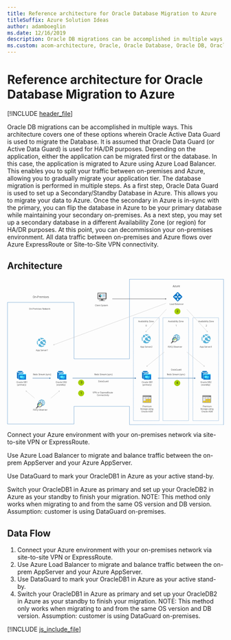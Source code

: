```yaml
---
title: Reference architecture for Oracle Database Migration to Azure
titleSuffix: Azure Solution Ideas
author: adamboeglin
ms.date: 12/16/2019
description: Oracle DB migrations can be accomplished in multiple ways. This architecture covers one of these options wherein Oracle Active Data Guard is used to migrate the Database. It is assumed that Oracle Data Guard (or Active Data Guard) is used for HA/DR purposes. Depending on the application, either the application can be migrated first or the database. In this case, the application is migrated to Azure using Azure Load Balancer. This enables you to split your traffic between on-premises and Azure, allowing you to gradually migrate your application tier. The database migration is performed in multiple steps. As a first step, Oracle Data Guard is used to set up a Secondary/Standby Database in Azure. This allows you to migrate your data to Azure. Once the secondary in Azure is in-sync with the primary, you can flip the database in Azure to be your primary database while maintaining your secondary on-premises. As a next step, you may set up a secondary database in a different Availability Zone (or region) for HA/DR purposes. At this point, you can decommission your on-premises environment. All data traffic between on-premises and Azure flows over Azure ExpressRoute or Site-to-Site VPN connectivity.
ms.custom: acom-architecture, Oracle, Oracle Database, Oracle DB, Oracle on Azure, Oracle DB architecture, interactive-diagram, 'https://azure.microsoft.com/solutions/architecture/reference-architecture-for-oracle-database-migration-to-azure/'
---
```

# Reference architecture for Oracle Database Migration to Azure

[!INCLUDE [header_file](../header.md)]

Oracle DB migrations can be accomplished in multiple ways. This architecture covers one of these options wherein Oracle Active Data Guard is used to migrate the Database. It is assumed that Oracle Data Guard (or Active Data Guard) is used for HA/DR purposes. Depending on the application, either the application can be migrated first or the database. In this case, the application is migrated to Azure using Azure Load Balancer. This enables you to split your traffic between on-premises and Azure, allowing you to gradually migrate your application tier. The database migration is performed in multiple steps. As a first step, Oracle Data Guard is used to set up a Secondary/Standby Database in Azure. This allows you to migrate your data to Azure. Once the secondary in Azure is in-sync with the primary, you can flip the database in Azure to be your primary database while maintaining your secondary on-premises. As a next step, you may set up a secondary database in a different Availability Zone (or region) for HA/DR purposes. At this point, you can decommission your on-premises environment. All data traffic between on-premises and Azure flows over Azure ExpressRoute or Site-to-Site VPN connectivity.

## Architecture

<svg class="architecture-diagram" aria-labelledby="reference-architecture-for-oracle-database-migration-to-azure" height="701" viewbox="0 0 1044 701" width="1044" xmlns="http://www.w3.org/2000/svg">
    <g transform="translate(-29 -9)" fill="none" fill-rule="evenodd" stroke="none" stroke-width="1">
        <path d="M0 720.059h1081.57V0H0z"/>
        <text fill="#525252" font-family="SegoeUI-Semibold, Segoe UI" font-size="10.234" font-weight="500">
            <tspan x="134.239" y="155.186">O</tspan><tspan letter-spacing=".006" x="141.975" y="155.186">n</tspan><tspan x="147.953" y="155.186">-P</tspan><tspan letter-spacing="-.089" x="158.047" y="155.186">r</tspan><tspan x="161.656" y="155.186">emises Net</tspan><tspan letter-spacing="-.037" x="212.891" y="155.186">w</tspan><tspan x="220.555" y="155.186">ork</tspan>
        </text>
        <text fill="#525252" font-family="SegoeUI-Semibold, Segoe UI" font-size="13.313" font-weight="500">
            <tspan x="151.507" y="100.323">O</tspan><tspan letter-spacing=".008" x="161.57" y="100.323">n</tspan><tspan x="169.347" y="100.323">-P</tspan><tspan letter-spacing="-.114" x="182.478" y="100.323">r</tspan><tspan x="187.174" y="100.323">emises</tspan>
        </text>
        <path d="M194.902 588.675a14.605 14.605 0 00-14.577 14.229 11.133 11.133 0 0113.007 1.949 11.133 11.133 0 012.068 12.988 14.587 14.587 0 00-.498-29.167z" fill="#FFF"/>
        <path d="M195.74 618.47c3.173-2.78 6.558-7.192 6.558-15.19 0-7.997-3.33-12.584-6.59-15.211l-1.32 1.297c3.05 2.458 5.87 5.849 5.87 13.915 0 8.097-2.915 11.326-5.898 13.935l1.38 1.255z" fill="#3898C5"/>
        <path fill="#3898C5" d="M181.267 604.187h27.443v-1.83h-27.443zM194.99 596.433c-4.502 0-8.567-1.255-10.994-3.125l-1.097 1.096c2.706 2.174 7.107 3.596 12.09 3.596s9.385-1.422 12.091-3.596l-1.097-1.097c-2.427 1.87-6.49 3.125-10.994 3.125"/>
        <path d="M176.788 618.017l-8.637 8.637a2.436 2.436 0 00.014 3.437 2.442 2.442 0 003.437.014l8.641-8.632-3.455-3.456z" fill="#7A7B7B"/>
        <path d="M173.4 621.406a12.081 12.081 0 003.453 3.455l2.26-2.259-3.456-3.452-2.258 2.256z" fill="#1D1D1D"/>
        <path d="M185.25 620.458a7.773 7.773 0 100-15.546 7.773 7.773 0 000 15.546" fill="#FFF"/>
        <path d="M185.49 622.271a9.5 9.5 0 009.5-9.5 9.5 9.5 0 00-9.5-9.5 9.5 9.5 0 00-9.5 9.5 9.5 9.5 0 009.5 9.5" fill="#FFF"/>
        <path d="M189.74 602.472c.185-7.483 2.907-10.732 5.85-13.106l-1.32-1.298c-3.058 2.466-6.18 6.663-6.55 13.784.691.142 1.367.35 2.02.62M195.806 608.57c.207.514.376 1.043.505 1.583 3.967.218 7.483 1.394 9.675 3.078l1.096-1.097c-2.556-2.054-6.632-3.42-11.276-3.564" fill="#3898C5"/>
        <path d="M194.991 587.81a15.48 15.48 0 00-15.459 15.46c0 .032.004.063.005.095.626-.397 1.291-.73 1.983-.994a13.51 13.51 0 018.725-11.747 13.5 13.5 0 0114.302 3.093 13.507 13.507 0 01-8.657 23.025 11.058 11.058 0 01-.993 1.978c.032 0 .063.006.094.006 4.101 0 8.033-1.629 10.933-4.528a15.466 15.466 0 000-21.864 15.464 15.464 0 00-10.933-4.528v.004z" fill="#3898C5"/>
        <path fill="#7FBA00" d="M184.265 617.953l-1.786-5.274-1.371 2.704h-2.53v-1.355h1.677l2.476-4.877 1.524 4.504 2.18-6.511 1.787 5.266 1.669-3.184h2.505v1.373h-1.721l-2.708 5.337-1.527-4.498z"/>
        <path d="M179.005 615.784c0-5.614 3.912-9.5 9.5-9.5a9.44 9.44 0 014.759 1.29 9.514 9.514 0 00-2.948-3.144 9.5 9.5 0 00-14.26 4.844 9.49 9.49 0 001.093 8.324 9.505 9.505 0 003.143 2.949 9.445 9.445 0 01-1.287-4.763" fill="#3898C5"/>
        <path d="M185.49 621.669a8.89 8.89 0 01-8.218-5.491 8.897 8.897 0 016.481-12.13 8.902 8.902 0 019.132 3.78 8.902 8.902 0 01.824 8.347 8.897 8.897 0 01-8.219 5.491v.003zm0-20.903a12.01 12.01 0 00-11.092 7.41 12.01 12.01 0 002.603 13.084 12.002 12.002 0 0013.083 2.602 11.994 11.994 0 005.387-4.422 12.006 12.006 0 00-9.981-18.674z" fill="#7A7B7B"/>
        <path d="M845.516 276.028a14.605 14.605 0 00-14.577 14.23 11.133 11.133 0 0113.007 1.948 11.133 11.133 0 012.068 12.988 14.587 14.587 0 00-.498-29.167v.001z" fill="#FFF"/>
        <path d="M846.354 305.824c3.173-2.782 6.558-7.194 6.558-15.19 0-7.998-3.332-12.585-6.59-15.212l-1.32 1.297c3.049 2.458 5.87 5.85 5.87 13.915 0 8.097-2.916 11.325-5.899 13.935l1.38 1.255z" fill="#3898C5"/>
        <path fill="#3898C5" d="M831.88 291.54h27.443v-1.829H831.88zM845.602 283.786c-4.5 0-8.565-1.255-10.992-3.125l-1.097 1.097c2.705 2.174 7.106 3.596 12.09 3.596 4.983 0 9.385-1.422 12.09-3.597l-1.097-1.097c-2.427 1.871-6.491 3.126-10.994 3.126"/>
        <path d="M827.401 305.371l-8.637 8.637a2.436 2.436 0 00.014 3.437 2.441 2.441 0 003.437.014l8.641-8.632-3.455-3.456z" fill="#7A7B7B"/>
        <path d="M824.013 308.76a12.094 12.094 0 003.454 3.455l2.259-2.26-3.455-3.451-2.258 2.256z" fill="#1D1D1D"/>
        <path d="M835.863 307.811a7.773 7.773 0 100-15.545 7.773 7.773 0 000 15.545" fill="#FFF"/>
        <path d="M836.102 309.625a9.5 9.5 0 009.5-9.5 9.5 9.5 0 00-9.5-9.5 9.5 9.5 0 00-9.5 9.5 9.5 9.5 0 009.5 9.5" fill="#FFF"/>
        <path d="M840.352 289.826c.187-7.484 2.909-10.734 5.85-13.107l-1.32-1.297c-3.056 2.466-6.18 6.663-6.55 13.784.692.141 1.369.349 2.02.62M846.419 295.924c.207.514.376 1.043.505 1.583 3.967.218 7.483 1.394 9.675 3.078l1.096-1.097c-2.556-2.054-6.632-3.42-11.276-3.564" fill="#3898C5"/>
        <path d="M845.605 275.164a15.48 15.48 0 00-15.46 15.46c0 .032.005.062.005.095.627-.397 1.292-.73 1.984-.994a13.507 13.507 0 0126.677-1.958 13.503 13.503 0 01-12.307 16.329 11.03 11.03 0 01-.995 1.978c.034 0 .064.006.096.006 4.1 0 8.033-1.63 10.933-4.528a15.466 15.466 0 000-21.864 15.464 15.464 0 00-10.933-4.528v.004z" fill="#3898C5"/>
        <path fill="#7FBA00" d="M834.878 305.307l-1.786-5.276-1.371 2.705h-2.53v-1.354h1.677l2.476-4.877 1.524 4.504 2.18-6.512 1.787 5.267 1.669-3.185h2.505v1.373h-1.721l-2.71 5.337-1.525-4.498z"/>
        <path d="M829.618 303.138c0-5.614 3.912-9.5 9.5-9.5a9.44 9.44 0 014.76 1.29 9.505 9.505 0 00-2.949-3.144 9.502 9.502 0 00-11.984 1.184 9.508 9.508 0 00-2.7 7.949 9.498 9.498 0 004.66 6.984 9.445 9.445 0 01-1.287-4.763" fill="#3898C5"/>
        <path d="M836.104 309.022a8.89 8.89 0 01-4.942-1.499 8.907 8.907 0 01-3.278-3.992 8.9 8.9 0 016.482-12.129 8.89 8.89 0 019.133 3.78 8.902 8.902 0 011.5 4.942 8.896 8.896 0 01-8.895 8.895v.003zm0-20.903a12.007 12.007 0 00-11.093 7.411 12 12 0 00-.681 6.935 11.998 11.998 0 009.431 9.433 11.996 11.996 0 0012.324-5.105 12.006 12.006 0 00-9.981-18.674z" fill="#7A7B7B"/>
        <text fill="#525252" font-family="SegoeUI-Semibold, Segoe UI" font-size="10.234" font-weight="500">
            <tspan x="451.846" y="138.743">Client </tspan><tspan letter-spacing="-.241" x="481.469" y="138.743">S</tspan><tspan x="486.556" y="138.743">ys</tspan><tspan letter-spacing="-.055" x="496.17" y="138.743">t</tspan><tspan x="499.753" y="138.743">em</tspan>
        </text>
        <text fill="#525252" font-family="SegoeUI-Semibold, Segoe UI" font-size="10.234" font-weight="500">
            <tspan x="167.492" y="354.682">A</tspan><tspan letter-spacing="-.005" x="174.363" y="354.682">p</tspan><tspan x="180.524" y="354.682">p Se</tspan><tspan letter-spacing=".41" x="200.513" y="354.682">r</tspan><tspan letter-spacing="-.076" x="205.121" y="354.682">v</tspan><tspan x="210.157" y="354.682">er1</tspan>
        </text>
        <text fill="#525252" font-family="SegoeUI-Semibold, Segoe UI" font-size="10.234" font-weight="500">
            <tspan x="73.215" y="507.917">Oracle DB1</tspan>
        </text>
        <text fill="#525252" font-family="SegoeUI-Semibold, Segoe UI" font-size="10.234" font-weight="500">
            <tspan x="76.725" y="520.198">(</tspan><tspan letter-spacing="-.005" x="80.124" y="520.198">p</tspan><tspan x="86.285" y="520.198">rima</tspan><tspan letter-spacing=".411" x="107.153" y="520.198">r</tspan><tspan x="111.762" y="520.198">y)</tspan>
        </text>
        <text fill="#525252" font-family="SegoeUI-Semibold, Segoe UI" font-size="10.234" font-weight="500">
            <tspan x="262.689" y="507.917">Oracle DB2</tspan>
        </text>
        <text fill="#525252" font-family="SegoeUI-Semibold, Segoe UI" font-size="10.234" font-weight="500">
            <tspan x="266.711" y="520.198">(stan</tspan><tspan letter-spacing="-.005" x="289.533" y="520.198">db</tspan><tspan x="301.856" y="520.198">y)</tspan>
        </text>
        <text fill="#525252" font-family="SegoeUI-Semibold, Segoe UI" font-size="10.234" font-weight="500">
            <tspan x="677.59" y="507.917">Oracle DB1</tspan>
        </text>
        <text fill="#525252" font-family="SegoeUI-Semibold, Segoe UI" font-size="10.234" font-weight="500">
            <tspan x="681.1" y="520.198">(</tspan><tspan letter-spacing="-.005" x="684.498" y="520.198">p</tspan><tspan x="690.66" y="520.198">rima</tspan><tspan letter-spacing=".411" x="711.528" y="520.198">r</tspan><tspan x="716.137" y="520.198">y)</tspan>
        </text>
        <text fill="#525252" font-family="SegoeUI-Semibold, Segoe UI" font-size="10.234" font-weight="500">
            <tspan x="681.765" y="623.614">P</tspan><tspan letter-spacing="-.089" x="687.747" y="623.614">r</tspan><tspan x="691.356" y="623.614">emium</tspan>
        </text>
        <text fill="#525252" font-family="SegoeUI-Semibold, Segoe UI" font-size="10.234" font-weight="500" letter-spacing="-.291">
            <tspan x="670.825" y="635.895">S</tspan><tspan letter-spacing="-.056" x="675.812" y="635.895">t</tspan><tspan x="679.393" y="635.895">orage using</tspan>
        </text>
        <text fill="#525252" font-family="SegoeUI-Semibold, Segoe UI" font-size="10.234" font-weight="500">
            <tspan x="675.461" y="648.176">Oracle ASM</tspan>
        </text>
        <text fill="#525252" font-family="SegoeUI-Semibold, Segoe UI" font-size="10.234" font-weight="500">
            <tspan x="971.38" y="623.614">P</tspan><tspan letter-spacing="-.089" x="977.362" y="623.614">r</tspan><tspan x="980.971" y="623.614">emium</tspan>
        </text>
        <text fill="#525252" font-family="SegoeUI-Semibold, Segoe UI" font-size="10.234" font-weight="500" letter-spacing="-.291">
            <tspan x="960.44" y="635.895">S</tspan><tspan letter-spacing="-.056" x="965.426" y="635.895">t</tspan><tspan x="969.008" y="635.895">orage using</tspan>
        </text>
        <text fill="#525252" font-family="SegoeUI-Semibold, Segoe UI" font-size="10.234" font-weight="500">
            <tspan x="965.076" y="648.176">Oracle ASM</tspan>
        </text>
        <text fill="#525252" font-family="SegoeUI-Semibold, Segoe UI" font-size="10.234" font-weight="500">
            <tspan x="959.979" y="507.917">Oracle DB2</tspan>
        </text>
        <text fill="#525252" font-family="SegoeUI-Semibold, Segoe UI" font-size="10.234" font-weight="500">
            <tspan x="964.001" y="520.198">(stan</tspan><tspan letter-spacing="-.005" x="986.823" y="520.198">db</tspan><tspan x="999.146" y="520.198">y)</tspan>
        </text>
        <text fill="#525252" font-family="SegoeUI-Semibold, Segoe UI" font-size="10.234" font-weight="500">
            <tspan x="957.257" y="337.694">A</tspan><tspan letter-spacing="-.005" x="964.128" y="337.694">p</tspan><tspan x="970.29" y="337.694">p Se</tspan><tspan letter-spacing=".41" x="990.278" y="337.694">r</tspan><tspan letter-spacing="-.076" x="994.886" y="337.694">v</tspan><tspan x="999.922" y="337.694">er3</tspan>
        </text>
        <text fill="#525252" font-family="SegoeUI-Semibold, Segoe UI" font-size="10.234" font-weight="500">
            <tspan x="670.488" y="337.694">A</tspan><tspan letter-spacing="-.005" x="677.359" y="337.694">p</tspan><tspan x="683.52" y="337.694">p Se</tspan><tspan letter-spacing=".41" x="703.508" y="337.694">r</tspan><tspan letter-spacing="-.077" x="708.116" y="337.694">v</tspan><tspan x="713.152" y="337.694">er2</tspan>
        </text>
        <text fill="#525252" font-family="SegoeUI-Semibold, Segoe UI" font-size="10.234" font-weight="500" letter-spacing="-.216">
            <tspan x="660.284" y="216.911">A</tspan><tspan letter-spacing="-.167" x="666.719" y="216.911">v</tspan><tspan x="671.575" y="216.911">aila</tspan><tspan letter-spacing="-.005" x="687.605" y="216.911">b</tspan><tspan x="693.767" y="216.911">ility Zone</tspan>
        </text>
        <text fill="#525252" font-family="SegoeUI-Semibold, Segoe UI" font-size="10.234" font-weight="500">
            <tspan x="696.011" y="235.997">0</tspan>
        </text>
        <text fill="#525252" font-family="SegoeUI-Semibold, Segoe UI" font-size="10.234" font-weight="500" letter-spacing="-.216">
            <tspan x="804.165" y="216.911">A</tspan><tspan letter-spacing="-.167" x="810.601" y="216.911">v</tspan><tspan x="815.456" y="216.911">aila</tspan><tspan letter-spacing="-.005" x="831.487" y="216.911">b</tspan><tspan x="837.648" y="216.911">ility Zone</tspan>
        </text>
        <text fill="#525252" font-family="SegoeUI-Semibold, Segoe UI" font-size="10.234" font-weight="500">
            <tspan x="840.67" y="235.997">1</tspan>
        </text>
        <text fill="#525252" font-family="SegoeUI-Semibold, Segoe UI" font-size="10.234" font-weight="500" letter-spacing="-.216">
            <tspan x="950.462" y="216.911">A</tspan><tspan letter-spacing="-.167" x="956.897" y="216.911">v</tspan><tspan x="961.752" y="216.911">aila</tspan><tspan letter-spacing="-.005" x="977.783" y="216.911">b</tspan><tspan x="983.944" y="216.911">ility Zone</tspan>
        </text>
        <text fill="#525252" font-family="SegoeUI-Semibold, Segoe UI" font-size="10.234" font-weight="500">
            <tspan x="986.189" y="235.997">2</tspan>
        </text>
        <text fill="#525252" font-family="SegoeUI-Semibold, Segoe UI" font-size="10.234" font-weight="500" letter-spacing="-.116">
            <tspan x="803.009" y="337.694">F</tspan><tspan x="807.915" y="337.694">SFQ O</tspan><tspan letter-spacing="-.005" x="836.914" y="337.694">b</tspan><tspan x="843.075" y="337.694">se</tspan><tspan letter-spacing=".41" x="852.924" y="337.694">r</tspan><tspan letter-spacing="-.077" x="857.532" y="337.694">v</tspan><tspan x="862.568" y="337.694">er</tspan>
        </text>
        <text fill="#525252" font-family="SegoeUI-Semibold, Segoe UI" font-size="10.234" font-weight="500">
            <tspan x="811.953" y="133.421">L</tspan><tspan letter-spacing="-.119" x="816.956" y="133.421">o</tspan><tspan x="822.828" y="133.421">ad Balancer</tspan>
        </text>
        <text fill="#525252" font-family="SegoeUI-Semibold, Segoe UI" font-size="13.313" font-weight="500">
            <tspan x="826.996" y="48.881">Azu</tspan><tspan letter-spacing="-.114" x="849.884" y="48.881">r</tspan><tspan x="854.58" y="48.881">e</tspan>
        </text>
        <text fill="#525252" font-family="SegoeUI-Semibold, Segoe UI" font-size="10.234" font-weight="500">
            <tspan x="818.789" y="448.151">DataGua</tspan><tspan letter-spacing="-.088" x="858.96" y="448.151">r</tspan><tspan x="862.57" y="448.151">d</tspan>
        </text>
        <text fill="#525252" font-family="SegoeUI-Semibold, Segoe UI" font-size="10.234" font-weight="500" letter-spacing="-.274">
            <tspan x="798.668" y="470.236">R</tspan><tspan x="804.496" y="470.236">e</tspan><tspan letter-spacing="-.005" x="809.932" y="470.236">d</tspan><tspan x="816.094" y="470.236">o </tspan><tspan letter-spacing="-.29" x="825.019" y="470.236">S</tspan><tspan x="830.006" y="470.236">t</tspan><tspan letter-spacing="-.089" x="833.704" y="470.236">r</tspan><tspan x="837.313" y="470.236">eam (sync)</tspan>
        </text>
        <text fill="#525252" font-family="SegoeUI-Semibold, Segoe UI" font-size="10.234" font-weight="500">
            <tspan x="467.431" y="504.49">DataGua</tspan><tspan letter-spacing="-.088" x="507.603" y="504.49">r</tspan><tspan x="511.213" y="504.49">d</tspan>
        </text>
        <text fill="#525252" font-family="SegoeUI-Semibold, Segoe UI" font-size="10.234" font-weight="500">
            <tspan x="440.925" y="558.874">VPN or Ex</tspan><tspan letter-spacing="-.005" x="487.273" y="558.874">p</tspan><tspan letter-spacing="-.088" x="493.435" y="558.874">r</tspan><tspan x="497.045" y="558.874">ess</tspan><tspan letter-spacing="-.278" x="511.306" y="558.874">R</tspan><tspan x="517.125" y="558.874">ou</tspan><tspan letter-spacing="-.056" x="529.208" y="558.874">t</tspan><tspan x="532.789" y="558.874">e</tspan>
        </text>
        <text fill="#525252" font-family="SegoeUI-Semibold, Segoe UI" font-size="10.234" font-weight="500">
            <tspan x="460.892" y="571.155">Connectivity</tspan>
        </text>
        <text fill="#525252" font-family="SegoeUI-Semibold, Segoe UI" font-size="10.234" font-weight="500" letter-spacing="-.116">
            <tspan x="153.511" y="641.79">F</tspan><tspan x="158.417" y="641.79">SFQ O</tspan><tspan letter-spacing="-.005" x="187.415" y="641.79">b</tspan><tspan x="193.577" y="641.79">se</tspan><tspan letter-spacing=".41" x="203.426" y="641.79">r</tspan><tspan letter-spacing="-.077" x="208.034" y="641.79">v</tspan><tspan x="213.069" y="641.79">er</tspan>
        </text>
        <text fill="#525252" font-family="SegoeUI-Semibold, Segoe UI" font-size="10.234" font-weight="500" letter-spacing="-.274">
            <tspan x="153.112" y="470.257">R</tspan><tspan x="158.939" y="470.257">e</tspan><tspan letter-spacing="-.005" x="164.376" y="470.257">d</tspan><tspan x="170.537" y="470.257">o </tspan><tspan letter-spacing="-.29" x="179.462" y="470.257">S</tspan><tspan x="184.449" y="470.257">t</tspan><tspan letter-spacing="-.089" x="188.147" y="470.257">r</tspan><tspan x="191.756" y="470.257">eam (sync)</tspan>
        </text>
        <text fill="#525252" font-family="SegoeUI-Semibold, Segoe UI" font-size="10.234" font-weight="500" letter-spacing="-.274">
            <tspan x="449.02" y="470.257">R</tspan><tspan x="454.848" y="470.257">e</tspan><tspan letter-spacing="-.005" x="460.284" y="470.257">d</tspan><tspan x="466.446" y="470.257">o </tspan><tspan letter-spacing="-.29" x="475.371" y="470.257">S</tspan><tspan x="480.358" y="470.257">t</tspan><tspan letter-spacing="-.089" x="484.056" y="470.257">r</tspan><tspan x="487.665" y="470.257">eam (sync)</tspan>
        </text>
        <path d="M694.138 463.159v-8.946h-15.031v29.619c0 2.055 3.102 3.868 7.697 4.836v-25.509h7.334z" fill="#0072C6"/>
        <path fill="#2D88CB" d="M694.38 454.213h-.242v8.946h15.555v-8.946z"/>
        <path d="M709.692 454.212c0 3.022-6.85 5.56-15.272 5.56-8.423 0-15.314-2.417-15.314-5.56 0-3.022 6.851-5.562 15.273-5.562s15.313 2.54 15.313 5.562" fill="#FFF"/>
        <path d="M706.59 453.969c0 1.975-5.48 3.627-12.17 3.627-6.688 0-12.17-1.652-12.17-3.627 0-2.055 5.482-3.707 12.17-3.707 6.69 0 12.17 1.652 12.17 3.707" fill="#0072C6"/>
        <path d="M704.05 456.185c1.652-.645 2.538-1.41 2.538-2.217 0-2.054-5.48-3.707-12.17-3.707-6.69 0-12.21 1.653-12.21 3.707 0 .807.967 1.653 2.539 2.217 2.216-.887 5.722-1.41 9.63-1.41 3.95-.04 7.456.523 9.673 1.41" fill="#2D88CB"/>
        <path fill="#0078D4" d="M688.177 491.808h34.495v-26.557h-34.495z"/>
        <path fill="#50E6FF" d="M688.177 468.116h34.495v-3.587h-34.495zM709.451 475.73v-2.539h-15.837v11.444h6.286l3.87 3.991c.08.08.282 0 .241-.162l-.524-3.869h1.975a6.141 6.141 0 01-.766-2.94c.04-2.903 2.055-5.32 4.755-5.925"/>
        <path d="M711.991 476.736v-.442c-.322-.08-.726-.08-1.128-.08-3.022 0-5.56 2.457-5.56 5.56a5.52 5.52 0 005.56 5.561c.564 0 1.168-.08 1.692-.283l-2.82-2.74.805-1.49h1.491c.564 0 1.048-.484 1.048-1.048 0-.564-.484-1.048-1.048-1.048h-4.674l2.417-2.66v1.21h2.217a2.486 2.486 0 012.498 2.498 2.51 2.51 0 01-2.498 2.498l2.015 1.975a5.496 5.496 0 002.297-4.473 5.443 5.443 0 00-1.653-3.909h-1.692c-.524-.12-.967-.565-.967-1.129" fill="#50E6FF"/>
        <path d="M713.357 476.777c-.16 0-.24-.04-.282-.16-.04-.04-.04-.08-.04-.202 0-.2.161-.323.322-.323.202 0 .322.162.322.323s-.12.322-.322.362zm4.191-5.642l-2.94 2.943h-1.533a.534.534 0 00-.524.523v2.056c0 .281.243.523.524.523h2.015a.533.533 0 00.524-.523v-1.975h.322l.484-.484v-.564l.162-.16h.563l.322-.323v-.645l.444-.444h.403v-.967h-.766v.04z" fill="#50E6FF"/>
        <path d="M713.357 476.778c-.04-.04-.202-.08-.282-.16.04.08.121.16.282.16" fill="#50E6FF"/>
        <path d="M285.187 463.159v-8.946h-15.031v29.619c0 2.055 3.103 3.868 7.697 4.836v-25.509h7.334z" fill="#0072C6"/>
        <path fill="#2D88CB" d="M285.429 454.213h-.242v8.946h15.555v-8.946z"/>
        <path d="M300.742 454.212c0 3.022-6.85 5.56-15.273 5.56-8.422 0-15.314-2.417-15.314-5.56 0-3.022 6.852-5.562 15.274-5.562 8.421 0 15.313 2.54 15.313 5.562" fill="#FFF"/>
        <path d="M297.64 453.969c0 1.975-5.48 3.627-12.17 3.627-6.69 0-12.17-1.652-12.17-3.627 0-2.055 5.48-3.707 12.17-3.707 6.69 0 12.17 1.652 12.17 3.707" fill="#0072C6"/>
        <path d="M295.099 456.185c1.652-.645 2.539-1.41 2.539-2.217 0-2.054-5.48-3.707-12.17-3.707-6.69 0-12.211 1.653-12.211 3.707 0 .807.968 1.653 2.539 2.217 2.217-.887 5.723-1.41 9.63-1.41 3.95-.04 7.457.523 9.673 1.41" fill="#2D88CB"/>
        <path fill="#0078D4" d="M279.226 491.808h34.495v-26.557h-34.495z"/>
        <path fill="#50E6FF" d="M279.226 468.116h34.495v-3.587h-34.495zM300.501 475.73v-2.539h-15.838v11.444h6.287l3.868 3.991c.081.08.283 0 .243-.162l-.525-3.869h1.975a6.141 6.141 0 01-.766-2.94c.041-2.903 2.056-5.32 4.756-5.925"/>
        <path d="M303.04 476.736v-.442c-.322-.08-.725-.08-1.128-.08-3.022 0-5.561 2.457-5.561 5.56a5.521 5.521 0 005.561 5.561c.565 0 1.169-.08 1.692-.283l-2.82-2.74.806-1.49h1.491c.563 0 1.048-.484 1.048-1.048 0-.564-.485-1.048-1.048-1.048h-4.675l2.418-2.66v1.21h2.216a2.486 2.486 0 012.499 2.498 2.511 2.511 0 01-2.499 2.498l2.016 1.975a5.497 5.497 0 002.296-4.473 5.442 5.442 0 00-1.652-3.909h-1.692c-.525-.12-.968-.565-.968-1.129" fill="#50E6FF"/>
        <path d="M304.407 476.777c-.16 0-.242-.04-.282-.16-.04-.04-.04-.08-.04-.202 0-.2.161-.323.322-.323.201 0 .322.162.322.323s-.12.322-.322.362zm4.19-5.642l-2.94 2.943h-1.532a.534.534 0 00-.525.523v2.056c0 .281.243.523.525.523H306.14a.534.534 0 00.525-.523v-1.975h.322l.484-.484v-.564l.161-.16h.564l.322-.323v-.645l.444-.444h.402v-.967h-.766v.04z" fill="#50E6FF"/>
        <path d="M304.406 476.778c-.04-.04-.2-.08-.282-.16.041.08.121.16.282.16" fill="#50E6FF"/>
        <path d="M91.013 463.159v-8.946H75.982v29.619c0 2.055 3.102 3.868 7.697 4.836v-25.509h7.334z" fill="#0072C6"/>
        <path fill="#2D88CB" d="M91.255 454.213h-.242v8.946h15.555v-8.946z"/>
        <path d="M106.567 454.212c0 3.022-6.85 5.56-15.272 5.56-8.423 0-15.314-2.417-15.314-5.56 0-3.022 6.851-5.562 15.273-5.562s15.313 2.54 15.313 5.562" fill="#FFF"/>
        <path d="M103.466 453.969c0 1.975-5.48 3.627-12.17 3.627-6.69 0-12.17-1.652-12.17-3.627 0-2.055 5.48-3.707 12.17-3.707 6.69 0 12.17 1.652 12.17 3.707" fill="#0072C6"/>
        <path d="M100.925 456.185c1.65-.645 2.538-1.41 2.538-2.217 0-2.054-5.48-3.707-12.17-3.707-6.69 0-12.21 1.653-12.21 3.707 0 .807.967 1.653 2.539 2.217 2.216-.887 5.722-1.41 9.63-1.41 3.95-.04 7.456.523 9.673 1.41" fill="#2D88CB"/>
        <path fill="#0078D4" d="M85.052 491.808h34.495v-26.557H85.052z"/>
        <path fill="#50E6FF" d="M85.052 468.116h34.495v-3.587H85.052zM106.326 475.73v-2.539H90.49v11.444h6.286l3.87 3.991c.08.08.282 0 .241-.162l-.524-3.869h1.975a6.141 6.141 0 01-.766-2.94c.04-2.903 2.055-5.32 4.755-5.925"/>
        <path d="M108.866 476.736v-.442c-.322-.08-.726-.08-1.128-.08-3.022 0-5.56 2.457-5.56 5.56a5.52 5.52 0 005.56 5.561c.564 0 1.168-.08 1.692-.283l-2.82-2.74.805-1.49h1.491c.564 0 1.048-.484 1.048-1.048 0-.564-.484-1.048-1.048-1.048h-4.675l2.418-2.66v1.21h2.217a2.486 2.486 0 012.498 2.498 2.51 2.51 0 01-2.498 2.498l2.015 1.975a5.498 5.498 0 002.297-4.473 5.443 5.443 0 00-1.653-3.909h-1.692c-.524-.12-.967-.565-.967-1.129" fill="#50E6FF"/>
        <path d="M110.232 476.777c-.16 0-.24-.04-.282-.16-.04-.04-.04-.08-.04-.202 0-.2.161-.323.322-.323.202 0 .322.162.322.323s-.12.322-.322.362zm4.191-5.642l-2.942 2.943h-1.53a.534.534 0 00-.525.523v2.056c0 .281.243.523.524.523h2.015a.534.534 0 00.524-.523v-1.975h.322l.484-.484v-.564l.161-.16h.564l.322-.323v-.645l.444-.444h.403v-.967h-.766v.04z" fill="#50E6FF"/>
        <path d="M110.232 476.778c-.04-.04-.202-.08-.282-.16.04.08.121.16.282.16" fill="#50E6FF"/>
        <path d="M980.506 463.159v-8.946h-15.031v29.619c0 2.055 3.103 3.868 7.697 4.836v-25.509h7.334z" fill="#0072C6"/>
        <path fill="#2D88CB" d="M980.748 454.213h-.242v8.946h15.555v-8.946z"/>
        <path d="M996.062 454.212c0 3.022-6.852 5.56-15.274 5.56-8.422 0-15.313-2.417-15.313-5.56 0-3.022 6.85-5.562 15.274-5.562 8.42 0 15.313 2.54 15.313 5.562" fill="#FFF"/>
        <path d="M992.959 453.969c0 1.975-5.48 3.627-12.17 3.627-6.689 0-12.17-1.652-12.17-3.627 0-2.055 5.481-3.707 12.17-3.707 6.69 0 12.17 1.652 12.17 3.707" fill="#0072C6"/>
        <path d="M990.418 456.185c1.652-.645 2.539-1.41 2.539-2.217 0-2.054-5.48-3.707-12.17-3.707-6.689 0-12.211 1.653-12.211 3.707 0 .807.968 1.653 2.539 2.217 2.217-.887 5.723-1.41 9.631-1.41 3.949-.04 7.455.523 9.672 1.41" fill="#2D88CB"/>
        <path fill="#0078D4" d="M974.545 491.808h34.495v-26.557h-34.495z"/>
        <path fill="#50E6FF" d="M974.545 468.116h34.495v-3.587h-34.495zM995.82 475.73v-2.539h-15.838v11.444h6.287l3.868 3.991c.081.08.283 0 .243-.162l-.525-3.869h1.975a6.141 6.141 0 01-.766-2.94c.04-2.903 2.056-5.32 4.756-5.925"/>
        <path d="M998.36 476.736v-.442c-.323-.08-.726-.08-1.129-.08-3.022 0-5.56 2.457-5.56 5.56a5.521 5.521 0 005.56 5.561c.565 0 1.17-.08 1.692-.283l-2.82-2.74.806-1.49h1.491c.563 0 1.048-.484 1.048-1.048 0-.564-.485-1.048-1.048-1.048h-4.675l2.418-2.66v1.21h2.216a2.486 2.486 0 012.5 2.498 2.511 2.511 0 01-2.5 2.498l2.016 1.975a5.497 5.497 0 002.296-4.473 5.446 5.446 0 00-1.652-3.909h-1.692c-.525-.12-.968-.565-.968-1.129" fill="#50E6FF"/>
        <path d="M999.727 476.777c-.161 0-.242-.04-.282-.16-.04-.04-.04-.08-.04-.202 0-.2.16-.323.322-.323.2 0 .322.162.322.323s-.121.322-.322.362zm4.19-5.642l-2.941 2.943h-1.531a.534.534 0 00-.525.523v2.056c0 .281.243.523.525.523H1001.459a.533.533 0 00.524-.523v-1.975h.323l.484-.484v-.564l.16-.16h.565l.322-.323v-.645l.444-.444h.402v-.967h-.766v.04z" fill="#50E6FF"/>
        <path d="M999.726 476.778c-.04-.04-.201-.08-.282-.16.04.08.12.16.282.16" fill="#50E6FF"/>
        <path d="M193.833 335.263c11.863 0 21.48-9.712 21.48-21.691 0-11.981-9.617-21.692-21.48-21.692s-21.48 9.71-21.48 21.692c0 11.979 9.617 21.69 21.48 21.69" fill="#FFF"/>
        <path d="M179.72 307.78c1.159-.422 2.423-.527 3.58-.21.212-.317.528-.528.738-.844 2-2.105 4.107-3.896 6.002-5.159-2.316-2.422-4.317-4.844-5.791-7.37-1.263.631-2.527 1.367-3.685 2.21-.843.737-1.58 1.37-2.317 2.211-.316 1.685-.422 5.055 1.474 9.161M193.093 299.672c5.896-3.16 11.056-3.16 14.426-2.737-3.897-3.265-8.846-4.95-13.794-4.95-2.212 0-4.423.316-6.634 1.053 2 2.317 4 4.529 6.002 6.634M176.773 317.888c-1.79-2.422-1.79-5.58 0-7.897-1.475-3.581-1.368-6.53-.843-8.634-4.948 7.265-5.16 17.058.106 24.534.106-2.211.422-4.738 1.263-7.476-.21-.105-.316-.316-.526-.527M197.095 303.778c2.526 2.526 4.948 4.843 7.16 6.738 2-1.158 4.528-.632 6.002 1.158 1.053 1.37 1.158 3.054.632 4.423 1.685 1.37 2.843 2.211 3.685 2.843 1.685-6.212.527-13.162-3.685-18.638-.106-.105-.211-.21-.211-.315-.421.105-5.896-.316-13.583 3.791M209.414 318.308c-2 1.58-4.949 1.159-6.528-.842-1.054-1.475-1.159-3.264-.527-4.844-2.738-2.107-5.58-4.529-8.319-6.95l-.21-.21.21.21c-1.79 1.157-3.685 2.738-5.686 4.528l-.737.738c1.053 2.105.947 4.632-.315 6.528.421.315.736.632 1.158.947 2 1.58 4.001 2.844 5.791 3.897 1.895-1.159 4.317-.844 5.686.947.421.526.632 1.157.737 1.685 5.37 1.58 9.266 1.053 10.636.736 1.052-1.474 1.79-3.053 2.421-4.738-.842-.526-2.212-1.474-4.317-2.947.211.105.105.21 0 .315M199.413 329.364c-1.896 1.475-4.527 1.053-6.002-.842-.632-.948-.947-2-.843-3.054-2.105-1.053-4.212-2.317-6.317-4-.632-.528-1.158-.949-1.79-1.475-.948.421-2 .526-3.054.526-1.474 3.896-1.684 7.477-1.474 9.793 3.896 3.264 8.845 4.95 13.794 4.95 4.633 0 9.161-1.475 13.057-4.423l1.896-1.58c-2.212 0-5.055-.105-8.319-.842-.21.211-.527.632-.948.947" fill="#59B3D8"/>
        <path d="M699.208 317.855c11.863 0 21.48-9.712 21.48-21.69 0-11.982-9.617-21.694-21.48-21.694-11.864 0-21.481 9.712-21.481 21.693 0 11.98 9.617 21.691 21.481 21.691" fill="#FFF"/>
        <path d="M685.096 290.372c1.158-.421 2.422-.526 3.58-.211.21-.315.526-.526.737-.842 2-2.106 4.107-3.896 6.002-5.16-2.316-2.422-4.317-4.844-5.792-7.371a26.308 26.308 0 00-3.685 2.212c-.842.737-1.58 1.369-2.317 2.21-.315 1.685-.421 5.056 1.475 9.162M698.467 282.264c5.896-3.159 11.057-3.159 14.426-2.738-3.896-3.264-8.845-4.949-13.794-4.949-2.211 0-4.423.317-6.634 1.053a188.45 188.45 0 006.002 6.635M682.148 300.48c-1.79-2.422-1.79-5.58 0-7.897-1.476-3.58-1.37-6.529-.844-8.634-4.947 7.264-5.159 17.057.106 24.534.106-2.212.423-4.738 1.264-7.477-.212-.105-.315-.315-.526-.526M702.469 286.37c2.527 2.527 4.949 4.844 7.16 6.739 2-1.158 4.528-.632 6.002 1.158 1.054 1.37 1.158 3.054.632 4.423 1.685 1.369 2.843 2.211 3.685 2.843 1.685-6.213.527-13.162-3.685-18.638-.106-.105-.21-.211-.21-.316-.422.105-5.897-.315-13.584 3.791M714.788 300.9c-2 1.58-4.948 1.158-6.528-.842-1.053-1.474-1.159-3.264-.527-4.844-2.737-2.106-5.58-4.528-8.318-6.95l-.21-.21.21.21c-1.79 1.158-3.686 2.74-5.687 4.53l-.736.735c1.053 2.106.947 4.634-.316 6.53.421.315.737.63 1.158.946 2.001 1.58 4.001 2.843 5.792 3.897 1.894-1.159 4.316-.843 5.685.947.421.527.632 1.158.738 1.685 5.37 1.58 9.266 1.053 10.635.737 1.053-1.475 1.79-3.054 2.421-4.738-.84-.527-2.21-1.475-4.317-2.948.211.104.105.21 0 .315M704.788 311.957c-1.896 1.474-4.528 1.053-6.002-.843-.632-.947-.948-2-.843-3.053-2.106-1.053-4.212-2.317-6.318-4.001-.632-.527-1.158-.948-1.79-1.475-.947.422-2 .527-3.054.527-1.473 3.896-1.684 7.476-1.473 9.792 3.895 3.265 8.844 4.949 13.793 4.949 4.633 0 9.162-1.473 13.057-4.422l1.896-1.58c-2.21 0-5.054-.105-8.319-.841-.21.21-.526.63-.947.947" fill="#59B3D8"/>
        <path d="M987.75 317.855c11.864 0 21.481-9.712 21.481-21.69 0-11.982-9.617-21.694-21.481-21.694-11.863 0-21.48 9.712-21.48 21.693 0 11.98 9.617 21.691 21.48 21.691" fill="#FFF"/>
        <path d="M973.639 290.372c1.158-.421 2.422-.526 3.58-.211.21-.315.526-.526.736-.842 2-2.106 4.108-3.896 6.002-5.16-2.316-2.422-4.316-4.844-5.791-7.371-1.263.632-2.527 1.369-3.685 2.212-.842.737-1.58 1.369-2.317 2.21-.315 1.685-.421 5.056 1.475 9.162M987.01 282.264c5.896-3.159 11.056-3.159 14.426-2.738-3.897-3.264-8.845-4.949-13.794-4.949-2.212 0-4.423.317-6.634 1.053 2 2.317 4 4.529 6.002 6.635M970.69 300.48c-1.79-2.422-1.79-5.58 0-7.897-1.475-3.58-1.369-6.529-.843-8.634-4.949 7.264-5.159 17.057.106 24.534.105-2.212.421-4.738 1.263-7.477-.21-.105-.316-.315-.526-.526M991.012 286.37c2.527 2.527 4.949 4.844 7.16 6.739 2-1.158 4.528-.632 6.002 1.158 1.053 1.37 1.158 3.054.632 4.423 1.685 1.369 2.843 2.211 3.685 2.843 1.685-6.213.527-13.162-3.685-18.638-.106-.105-.211-.211-.211-.316-.421.105-5.896-.315-13.583 3.791M1003.331 300.9c-2 1.58-4.949 1.158-6.528-.842-1.053-1.474-1.159-3.264-.527-4.844-2.738-2.106-5.58-4.528-8.318-6.95l-.21-.21.21.21c-1.79 1.158-3.686 2.74-5.687 4.53l-.737.735c1.054 2.106.948 4.634-.315 6.53.421.315.737.63 1.158.946 2.001 1.58 4.001 2.843 5.791 3.897 1.895-1.159 4.317-.843 5.686.947.421.527.632 1.158.738 1.685 5.37 1.58 9.265 1.053 10.635.737 1.052-1.475 1.79-3.054 2.421-4.738-.842-.527-2.21-1.475-4.317-2.948.211.104.105.21 0 .315M993.33 311.957c-1.896 1.474-4.527 1.053-6.002-.843-.632-.947-.947-2-.842-3.053-2.106-1.053-4.212-2.317-6.318-4.001-.632-.527-1.158-.948-1.79-1.475-.947.422-2 .527-3.054.527-1.473 3.896-1.684 7.476-1.473 9.792 3.895 3.265 8.844 4.949 13.793 4.949 4.633 0 9.162-1.473 13.057-4.422l1.896-1.58c-2.21 0-5.055-.105-8.319-.841-.21.21-.526.63-.948.947" fill="#59B3D8"/>
        <path fill="#EBEBEB" d="M466.85 103.762h37.409V77.037H466.85z"/>
        <path d="M492.155 106.44h-11.692c1.405 4.998-.483 5.715-8.75 5.715v2.618H499.827v-2.618c-8.268 0-9.079-.714-7.672-5.716" fill="#7A7A7A"/>
        <path d="M504.675 74.773h.018-38.082c-.557 0-1.061.224-1.46.572.399-.348.902-.572 1.459-.572h38.065z" fill="#707070"/>
        <path d="M504.7 74.775l-3.914 3.332h3.128v25H471.43l-3.916 3.333h37.16c1.291 0 2.597-1.152 2.597-2.447V77.24c0-1.297-1.289-2.449-2.57-2.465" fill="#3E3E3E"/>
        <path d="M464.272 103.995V77.241a2.531 2.531 0 010 .001v26.753c0 1.295 1.043 2.447 2.336 2.447h.906v-.001h-.906c-1.293 0-2.336-1.152-2.336-2.446" fill="#FFF"/>
        <path d="M467.53 103.105V78.107h33.256l3.913-3.333H466.607c-.556 0-1.059.223-1.46.571a2.542 2.542 0 00-.876 1.895v26.753c0 1.294 1.043 2.447 2.336 2.447h.906l3.916-3.335h-3.9z" fill="#707070"/>
        <path fill="#9FA0A1" d="M471.717 114.772h28.113v-2.618h-28.113z"/>
        <path d="M486.382 76.588c0 .34-.272.615-.61.615a.612.612 0 01-.61-.615.611.611 0 111.22 0" fill="#B7D332"/>
        <path fill="#0078D4" d="M488.111 85.522h12.738v-.866h-12.738zM488.111 90.311h12.738v-.866h-12.738zM488.111 95.1h12.738v-.866h-12.738z"/>
        <path d="M470.486 89.842c0 3.968 3.19 7.185 7.127 7.185 1.686 0 3.23-.593 4.451-1.58l-4.45-5.605h-7.128z" fill="#3C3C41"/>
        <path d="M477.613 89.842l4.451-5.606a7.06 7.06 0 00-4.45-1.578c-3.938 0-7.128 3.216-7.128 7.184h7.127z" fill="#75757A"/>
        <path d="M482.054 84.236l-4.45 5.605v.001l4.45 5.607a7.188 7.188 0 002.678-5.608 7.185 7.185 0 00-2.678-5.605" fill="#50E6FF"/>
        <path d="M871.402 91.465L853.61 73.637c-.789-.791-1.84-1.231-2.893-1.231-1.05 0-2.103.44-2.89 1.23l-17.794 17.829c-.789.79-1.228 1.844-1.228 2.897 0 1.055.44 2.109 1.228 2.899l17.88 17.917c.79.79 1.753 1.228 2.892 1.228 1.052 0 2.105-.438 2.893-1.228l17.881-17.917c.788-.79 1.226-1.757 1.226-2.9-.174-1.052-.613-2.106-1.402-2.896zm-20.686-14.843l5.786 5.796h-4.032v8.432h-3.419v-8.432h-4.119l5.784-5.796zM834.414 96.47v-3.426h7.888v-4.128l5.786 5.797-5.786 5.797v-4.04h-7.888zm16.302 16.335l-5.784-5.796h4.032v-8.256h3.418v8.256h4.12l-5.786 5.796zM867.02 96.47h-7.802v4.128l-5.785-5.796 5.785-5.798v4.04h7.802v3.426z" fill="#0072C6"/>
        <path d="M152.033 485.037h82.138" stroke="#185A97" stroke-linecap="round" stroke-width="1.5"/>
        <path fill="#185A97" d="M233.017 481.683l5.809 3.353-5.81 3.354z"/>
        <path d="M344.845 485.037h300.939" stroke="#185A97" stroke-linecap="round" stroke-width="1.5"/>
        <path fill="#185A97" d="M644.63 481.683l5.81 3.353-5.81 3.354z"/>
        <path d="M756.499 485.037h175.783" stroke="#185A97" stroke-linecap="round" stroke-width="1.5"/>
        <path fill="#185A97" d="M931.128 481.683l5.809 3.353-5.81 3.354z"/>
        <path stroke="#156AB3" stroke-linecap="round" d="M1047.98 688.846v.5h-.5"/>
        <path d="M1044.477 689.346H925.864" stroke="#156AB3" stroke-dasharray="1.001,3.003" stroke-linecap="round"/>
        <path stroke="#156AB3" stroke-linecap="round" d="M924.362 689.346h-.5v-.5"/>
        <path d="M923.862 685.854V196.822" stroke="#156AB3" stroke-dasharray="0.997,2.991" stroke-linecap="round"/>
        <path stroke="#156AB3" stroke-linecap="round" d="M923.862 195.326v-.5h.5"/>
        <path d="M927.364 194.826h118.614" stroke="#156AB3" stroke-dasharray="1.001,3.003" stroke-linecap="round"/>
        <path stroke="#156AB3" stroke-linecap="round" d="M1047.48 194.826h.5v.5"/>
        <path d="M1047.98 198.317V687.35" stroke="#156AB3" stroke-dasharray="0.997,2.991" stroke-linecap="round"/>
        <path stroke="#156AB3" stroke-linecap="round" d="M903.475 688.846v.5h-.5"/>
        <path d="M899.972 689.346H781.359" stroke="#156AB3" stroke-dasharray="1.001,3.003" stroke-linecap="round"/>
        <path stroke="#156AB3" stroke-linecap="round" d="M779.857 689.346h-.5v-.5"/>
        <path d="M779.357 685.854V196.822" stroke="#156AB3" stroke-dasharray="0.997,2.991" stroke-linecap="round"/>
        <path stroke="#156AB3" stroke-linecap="round" d="M779.357 195.326v-.5h.5"/>
        <path d="M782.86 194.826h118.613" stroke="#156AB3" stroke-dasharray="1.001,3.003" stroke-linecap="round"/>
        <path stroke="#156AB3" stroke-linecap="round" d="M902.975 194.826h.5v.5"/>
        <path d="M903.475 198.317V687.35" stroke="#156AB3" stroke-dasharray="0.997,2.991" stroke-linecap="round"/>
        <path stroke="#156AB3" stroke-linecap="round" d="M761.48 688.846v.5h-.5"/>
        <path d="M757.976 689.346H639.363" stroke="#156AB3" stroke-dasharray="1.001,3.003" stroke-linecap="round"/>
        <path stroke="#156AB3" stroke-linecap="round" d="M637.861 689.346h-.5v-.5"/>
        <path d="M637.361 685.854V196.822" stroke="#156AB3" stroke-dasharray="0.997,2.991" stroke-linecap="round"/>
        <path stroke="#156AB3" stroke-linecap="round" d="M637.361 195.326v-.5h.5"/>
        <path d="M640.864 194.826h118.613" stroke="#156AB3" stroke-dasharray="1.001,3.003" stroke-linecap="round"/>
        <path stroke="#156AB3" stroke-linecap="round" d="M760.98 194.826h.5v.5"/>
        <path d="M761.48 198.317V687.35" stroke="#156AB3" stroke-dasharray="0.997,2.991" stroke-linecap="round"/>
        <path stroke="#156AB3" d="M351.017 705.12H30.377V121.212h320.64V392.34H618.48V9.99h453.41V709.196l-453.41-.931v-88.02H351.017z"/>
        <path d="M254.798 324.268l539.279-198.677" stroke="#CBCBCB" stroke-linecap="round" stroke-width="1.5"/>
        <path fill="#CBCBCB" d="M254.306 320.808l-3.904 5.454 6.675.656z"/>
        <path d="M698.445 260.478l97.236-105.544" stroke="#CBCBCB" stroke-linecap="round" stroke-width="1.5"/>
        <path fill="#CBCBCB" d="M696.463 257.6l-1.063 6.623 6.267-2.39z"/>
        <path d="M992.638 260.478l-97.235-105.544" stroke="#CBCBCB" stroke-linecap="round" stroke-width="1.5"/>
        <path fill="#CBCBCB" d="M994.621 257.6l1.063 6.623-6.267-2.39z"/>
        <path d="M703.559 426.45l82.613-66.719" stroke="#CBCBCB" stroke-linecap="round" stroke-width="1.5"/>
        <path fill="#CBCBCB" d="M702.05 423.297l-2.087 6.375 6.565-1.38z"/>
        <path d="M977.694 426.45l-82.613-66.719" stroke="#CBCBCB" stroke-linecap="round" stroke-width="1.5"/>
        <path fill="#CBCBCB" d="M979.202 423.297l2.088 6.375-6.565-1.38z"/>
        <path d="M121.464 547.915l39.096 32.68" stroke="#CBCBCB" stroke-linecap="round" stroke-width="1.5"/>
        <path fill="#CBCBCB" d="M119.956 551.068l-2.088-6.375 6.566 1.38z"/>
        <path d="M278.838 547.915l-39.096 32.68" stroke="#CBCBCB" stroke-linecap="round" stroke-width="1.5"/>
        <path fill="#CBCBCB" d="M280.346 551.068l2.088-6.375-6.566 1.38z"/>
        <path d="M535.509 104.298h256.595" stroke="#505055" stroke-width="1.5"/>
        <path fill="#505055" d="M790.948 100.943l5.81 3.354-5.81 3.355z"/>
        <a class="architecture-tooltip-trigger" href="#">
            <circle cx="385.5" cy="557.5" fill="#A5CE00" r="14.5"/>
            <text fill="#303030" font-family="SegoeUI, Segoe UI" font-size="15" transform="translate(381.491 563)">
                1
            </text>
        </a>
        <a class="architecture-tooltip-trigger" href="#">
            <circle cx="849.5" cy="164.5" fill="#A5CE00" r="14.5"/>
            <text fill="#303030" font-family="SegoeUI, Segoe UI" font-size="15" transform="translate(845.491 169)">
                2
            </text>
        </a>
        <a class="architecture-tooltip-trigger" href="#">
            <circle cx="385.5" cy="506.5" fill="#A5CE00" r="14.5"/>
            <text fill="#303030" font-family="SegoeUI, Segoe UI" font-size="15" transform="translate(382.491 511)">
                3
            </text>
        </a>
        <a class="architecture-tooltip-trigger" href="#">
            <circle cx="848.5" cy="508.5" fill="#A5CE00" r="14.5"/>
            <text fill="#303030" font-family="SegoeUI, Segoe UI" font-size="15" transform="translate(844.491 513)">
                4
            </text>
        </a>
        <path d="M971.592 603.75c-.754 0-1.592-.755-1.592-1.595v.002c0 .838.586 1.593 1.592 1.593h38.695c.838 0 1.592-.587 1.592-1.593v-27.778h-11.28l-27.248 29.371h-1.76z" fill="#A0A1A2"/>
        <path d="M971.592 568c-1.006 0-1.592.755-1.592 1.595 0-.84.838-1.595 1.592-1.595M1011.879 574.378v-4.784c0-.839-.586-1.594-1.592-1.594h-3.768l-5.917 6.378h11.277z" fill="#7A7A7A"/>
        <path fill="#FFF" d="M970 574.378v.001h30.6l.002-.001z"/>
        <path d="M970 575.804v26.352c0 .838.838 1.594 1.592 1.594h1.759l27.249-29.37H970v1.424z" fill="#A0A1A2"/>
        <path d="M970 575.804v26.352c0 .838.838 1.594 1.592 1.594h1.759l27.249-29.37H970v1.424z" fill="#B3B4B5"/>
        <path d="M1006.518 568h-34.927c-.754 0-1.592.755-1.592 1.595v4.783h30.602l5.917-6.378z" fill="#7A7A7A"/>
        <path d="M1006.518 568h-34.927c-.754 0-1.592.755-1.592 1.595v4.783h30.602l5.917-6.378z" fill="#959595"/>
        <path fill="#FFF" d="M985.746 583.524H996.3v-6.378h-10.554z"/>
        <path fill="#FCD116" d="M985.746 592.169H996.3v-6.378h-10.554zM998.308 592.169h10.554v-6.378h-10.554z"/>
        <path fill="#FFF" d="M998.308 583.524h10.554v-6.378h-10.554zM973.183 583.524h10.554v-6.378h-10.554zM973.183 592.169h10.554v-6.378h-10.554z"/>
        <path fill="#FCD116" d="M973.183 600.729h10.554v-6.378h-10.554zM985.746 600.729H996.3v-6.378h-10.554zM998.308 600.729h10.554v-6.378h-10.554z"/>
        <path d="M683.592 603.75c-.754 0-1.592-.755-1.592-1.595v.002c0 .838.586 1.593 1.592 1.593h38.695c.838 0 1.592-.587 1.592-1.593v-27.778H712.6l-27.249 29.371h-1.759z" fill="#A0A1A2"/>
        <path d="M683.592 568c-1.006 0-1.592.755-1.592 1.595 0-.84.838-1.595 1.592-1.595M723.88 574.378v-4.784c0-.839-.587-1.594-1.593-1.594h-3.768l-5.917 6.378h11.277z" fill="#7A7A7A"/>
        <path fill="#FFF" d="M682 574.378v.001h30.6l.002-.001z"/>
        <path d="M682 575.804v26.352c0 .838.838 1.594 1.592 1.594h1.76l27.249-29.37H682v1.424z" fill="#A0A1A2"/>
        <path d="M682 575.804v26.352c0 .838.838 1.594 1.592 1.594h1.76l27.249-29.37H682v1.424z" fill="#B3B4B5"/>
        <path d="M718.519 568h-34.927c-.754 0-1.592.755-1.592 1.595v4.783h30.602l5.917-6.378z" fill="#7A7A7A"/>
        <path d="M718.519 568h-34.927c-.754 0-1.592.755-1.592 1.595v4.783h30.602l5.917-6.378z" fill="#959595"/>
        <path fill="#FFF" d="M697.747 583.524H708.3v-6.378h-10.554z"/>
        <path fill="#FCD116" d="M697.747 592.169H708.3v-6.378h-10.554zM710.309 592.169h10.554v-6.378h-10.554z"/>
        <path fill="#FFF" d="M710.309 583.524h10.554v-6.378h-10.554zM685.184 583.524h10.554v-6.378h-10.554zM685.184 592.169h10.554v-6.378h-10.554z"/>
        <path fill="#FCD116" d="M685.184 600.729h10.554v-6.378h-10.554zM697.747 600.729H708.3v-6.378h-10.554zM710.309 600.729h10.554v-6.378h-10.554z"/>
    </g>
</svg>

<div class="architecture-tooltip-content" id="architecture-tooltip-1">
<p>Connect your Azure environment with your on-premises network via site-to-site VPN or ExpressRoute.</p>
</div>
<div class="architecture-tooltip-content" id="architecture-tooltip-2">
<p>Use Azure Load Balancer to migrate and balance traffic between the on-prem AppServer and your Azure AppServer.</p>
</div>
<div class="architecture-tooltip-content" id="architecture-tooltip-3">
<p>Use DataGuard to mark your OracleDB1 in Azure as your active stand-by.</p>
</div>
<div class="architecture-tooltip-content" id="architecture-tooltip-4">
<p>Switch your OracleDB1 in Azure as primary and set up your OracleDB2 in Azure as your standby to finish your migration. NOTE: This method only works when migrating to and from the same OS version and DB version. Assumption: customer is using DataGuard on-premises.</p>
</div>

## Data Flow

1. Connect your Azure environment with your on-premises network via site-to-site VPN or ExpressRoute.1. Use Azure Load Balancer to migrate and balance traffic between the on-prem AppServer and your Azure AppServer.1. Use DataGuard to mark your OracleDB1 in Azure as your active stand-by.1. Switch your OracleDB1 in Azure as primary and set up your OracleDB2 in Azure as your standby to finish your migration. NOTE: This method only works when migrating to and from the same OS version and DB version. Assumption: customer is using DataGuard on-premises.

[!INCLUDE [js_include_file](../../_js/index.md)]

